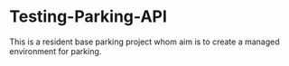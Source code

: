 # Testing-Parking-API
This is a resident base parking project whom aim is to create a managed environment for parking.
